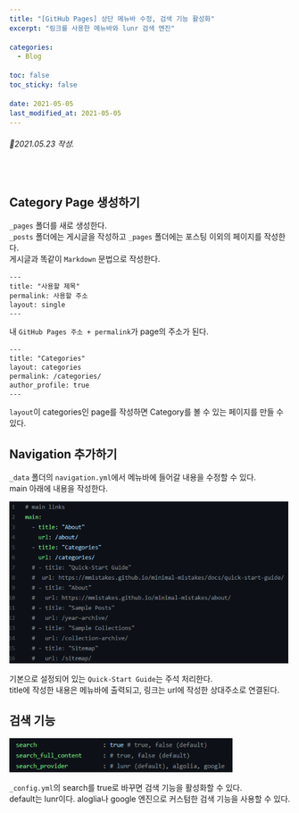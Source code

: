 ```yaml
---
title: "[GitHub Pages] 상단 메뉴바 수정, 검색 기능 활성화"
excerpt: "링크를 사용한 메뉴바와 lunr 검색 엔진"

categories:
  - Blog

toc: false
toc_sticky: false

date: 2021-05-05
last_modified_at: 2021-05-05
---  
```


###### 📝2021.05.23 작성.  

<br>  

## Category Page 생성하기  
`_pages` 폴더를 새로 생성한다.  
`_posts` 폴더에는 게시글을 작성하고 `_pages` 폴더에는 포스팅 이외의 페이지를 작성한다.  
게시글과 똑같이 `Markdown` 문법으로 작성한다.  

    ---
    title: "사용할 제목"
    permalink: 사용할 주소
    layout: single
    ---

내 `GitHub Pages 주소 + permalink`가 page의 주소가 된다.  

    ---
    title: "Categories"  
    layout: categories
    permalink: /categories/
    author_profile: true
    ---

`layout`이 categories인 page를 작성하면 Category를 볼 수 있는 페이지를 만들 수 있다.  

## Navigation 추가하기  
`_data` 폴더의 `navigation.yml`에서 메뉴바에 들어갈 내용을 수정할 수 있다.  
main 아래에 내용을 작성한다.  

<img src="/assets/images/21050501/21052301_nav.png" width="500">  

기본으로 설정되어 있는 `Quick-Start Guide`는 주석 처리한다.  
title에 작성한 내용은 메뉴바에 출력되고, 링크는 url에 작성한 상대주소로 연결된다.  

## 검색 기능  

<img src="/assets/images/21050501/21052301_search.png" width="400">  
  
`_config.yml`의 search를  true로 바꾸면 검색 기능을 활성화할 수 있다.  
default는 lunr이다. aloglia나 google 엔진으로 커스텀한 검색 기능을 사용할 수 있다.
